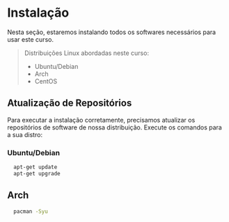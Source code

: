 # Instalação
Nesta seção, estaremos instalando todos os softwares necessários para usar este curso.
> Distribuições Linux abordadas neste curso:
> - Ubuntu/Debian
> - Arch
> - CentOS

## Atualização de Repositórios
Para executar a instalação corretamente, precisamos atualizar os repositórios de software de nossa distribuição.
Execute os comandos para a sua distro:

### Ubuntu/Debian
```sh
  apt-get update
  apt-get upgrade
```

## Arch
```sh
  pacman -Syu
```
